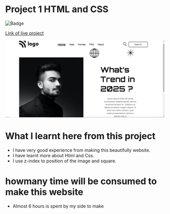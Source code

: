 # Project 1 HTML and CSS

![Badge](https://img.shields.io/badge/<LABEL>-<MESSAGE>-<COLOR>)

[Link of live project](https://trending2025hero.netlify.app/)

![LCO](./view.png)

# What I learnt here from this project

- I have very good experience from making this beautifully website.
- I have learnt more about Html and Css.
- I use z-index to position of the image and square.

# howmany time will be consumed to make this website

- Almost 6 hours is spent by my side to make